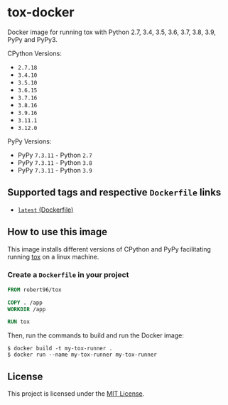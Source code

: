 # tox-docker

Docker image for running tox with Python 2.7, 3.4, 3.5, 3.6, 3.7, 3.8, 3.9, PyPy and PyPy3.

CPython Versions:
  * `2.7.18`
  * `3.4.10`
  * `3.5.10`
  * `3.6.15`
  * `3.7.16`
  * `3.8.16`
  * `3.9.16`
  * `3.11.1`
  * `3.12.0`

PyPy Versions:
  * PyPy `7.3.11` - Python `2.7`
  * PyPy `7.3.11` - Python `3.8`
  * PyPy `7.3.11` - Python `3.9`

## Supported tags and respective `Dockerfile` links

* [`latest` (Dockerfile)](https://github.com/Robert-96/tox-docker/blob/master/Dockerfile)

## How to use this image

This image installs different versions of CPython and PyPy facilitating running [tox](https://tox.readthedocs.io/en/latest/) on a linux machine.

### Create a `Dockerfile` in your project

```dockerfile
FROM robert96/tox

COPY . /app
WORKDIR /app

RUN tox
```

Then, run the commands to build and run the Docker image:

```
$ docker build -t my-tox-runner .
$ docker run --name my-tox-runner my-tox-runner
```

## License

This project is licensed under the [MIT License](https://github.com/Robert-96/tox-docker/blob/main/LICENSE).
